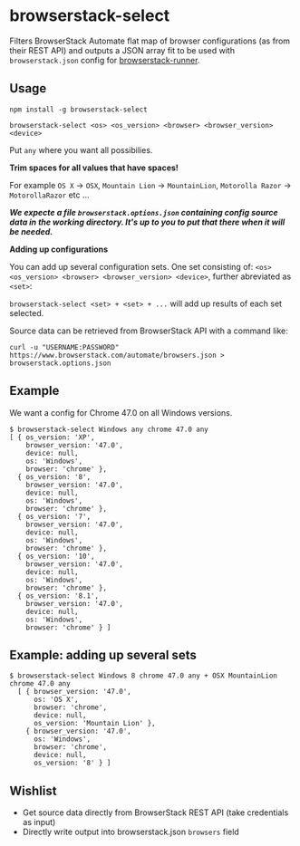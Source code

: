# browserstack-select

Filters BrowserStack Automate flat map of browser configurations (as from their REST API) and outputs a JSON array fit to be used with `browserstack.json` config for [browserstack-runner](https://github.com/browserstack/browserstack-runner).

## Usage

`npm install -g browserstack-select`

`browserstack-select <os> <os_version> <browser> <browser_version> <device>`

Put `any` where you want all possibilies.

**Trim spaces for all values that have spaces!**

For example `OS X` -> `OSX`, `Mountain Lion` -> `MountainLion`, `Motorolla Razor` -> `MotorollaRazor` etc ...

***We expecte a file `browserstack.options.json` containing config source data in the working directory. It's up to you to put that there when it will be needed.***

**Adding up configurations**

You can add up several configuration sets. One set consisting of: `<os> <os_version> <browser> <browser_version> <device>`, further abreviated as `<set>`:

`browserstack-select <set> + <set> + ...` will add up results of each set selected.

Source data can be retrieved from BrowserStack API with a command like:

`curl -u "USERNAME:PASSWORD" https://www.browserstack.com/automate/browsers.json > browserstack.options.json`

## Example

We want a config for Chrome 47.0 on all Windows versions.

```
$ browserstack-select Windows any chrome 47.0 any
[ { os_version: 'XP',
    browser_version: '47.0',
    device: null,
    os: 'Windows',
    browser: 'chrome' },
  { os_version: '8',
    browser_version: '47.0',
    device: null,
    os: 'Windows',
    browser: 'chrome' },
  { os_version: '7',
    browser_version: '47.0',
    device: null,
    os: 'Windows',
    browser: 'chrome' },
  { os_version: '10',
    browser_version: '47.0',
    device: null,
    os: 'Windows',
    browser: 'chrome' },
  { os_version: '8.1',
    browser_version: '47.0',
    device: null,
    os: 'Windows',
    browser: 'chrome' } ]
  ```

  ## Example: adding up several sets

  ```
  $ browserstack-select Windows 8 chrome 47.0 any + OSX MountainLion chrome 47.0 any
    [ { browser_version: '47.0',
        os: 'OS X',
        browser: 'chrome',
        device: null,
        os_version: 'Mountain Lion' },
      { browser_version: '47.0',
        os: 'Windows',
        browser: 'chrome',
        device: null,
        os_version: '8' } ]
  ```

## Wishlist
  
  * Get source data directly from BrowserStack REST API (take credentials as input)
  * Directly write output into browserstack.json `browsers` field

